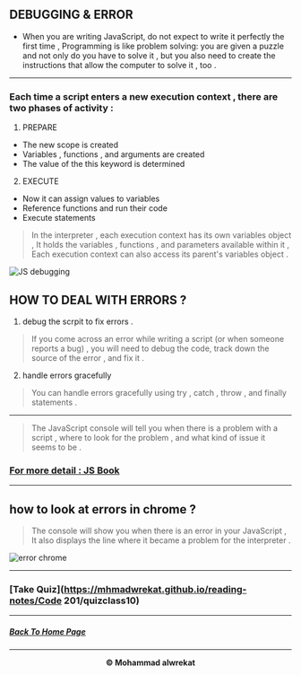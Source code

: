 
## DEBUGGING & ERROR

* When you are writing JavaScript, do not expect to write it perfectly the first time , Programming is like problem solving: you are given a puzzle and not only do you have to solve it , but you also need to create the instructions that allow the computer to solve it , too .

---

### Each time a script enters a new execution context , there are two phases of activity : 
1. PREPARE
 * The new scope is created
 * Variables , functions , and arguments are created
 * The value of the this keyword is determined
2. EXECUTE
 * Now it can assign values to variables
 * Reference functions and run their code
 * Execute statements


> In the interpreter , each execution context has its own variables object , It holds the variables , functions , and parameters available within it , Each execution context can also access its parent's variables object .


![JS debugging](https://data-flair.training/blogs/wp-content/uploads/sites/2/2019/08/JavaScript-Debugging-and-Testing.png)

## HOW TO DEAL WITH ERRORS ?
1. debug the scrpit to fix errors .
 > If you come across an error while writing a script (or when someone reports a bug) , you will need to debug the code, track down the source of the error , and fix it .

2. handle errors gracefully
 > You can handle errors gracefully using try , catch , throw , and finally statements .

 ---

 > The JavaScript console will tell you when there is a problem with a script , where to look for the problem , and what kind of issue it seems to be .

### [For more detail : JS Book](https://www.goodreads.com/book/show/16219704-javascript-and-jquery)

---

## how to look at errors in chrome ?
> The console will show you when there is an error in your JavaScript , It also displays the line where it became a problem for the interpreter .

![error chrome](https://wordpress.org/support/files/2020/07/chrome-devtools.png)

---
### [Take Quiz](https://mhmadwrekat.github.io/reading-notes/Code 201/quizclass10)

---
##### [Back To Home Page](https://mhmadwrekat.github.io/reading-notes)


---
<b>
<p align="center">
© Mohammad alwrekat
</p>